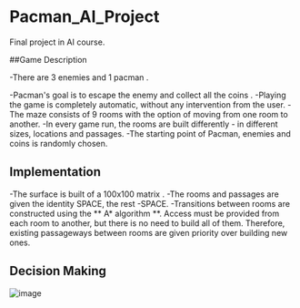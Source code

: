 # Pacman_AI_Project


Final project in AI course.

##Game Description

-There are 3 enemies and 1 pacman .

-Pacman's goal is to escape the enemy and collect all the coins .
-Playing the game is completely automatic, without any intervention from the user.
-The maze consists of 9 rooms with the option of moving from one room to another.
-In every game run, the rooms are built differently - in different sizes, locations  and passages.
-The starting point of Pacman, enemies and coins is randomly chosen.

## Implementation
-The surface is built of a 100x100 matrix .
-The rooms and passages are given the identity SPACE, the rest -SPACE. 
-Transitions between rooms are constructed using the ** A* algorithm **.
 Access must be provided from each room to another, but there is no need to build all of them.
 Therefore, existing passageways between rooms are given priority over building new ones.
 
 


## Decision Making 
![image](https://user-images.githubusercontent.com/74130405/199086452-f977668a-32a3-40a5-84ab-190ef3f4d629.png)


